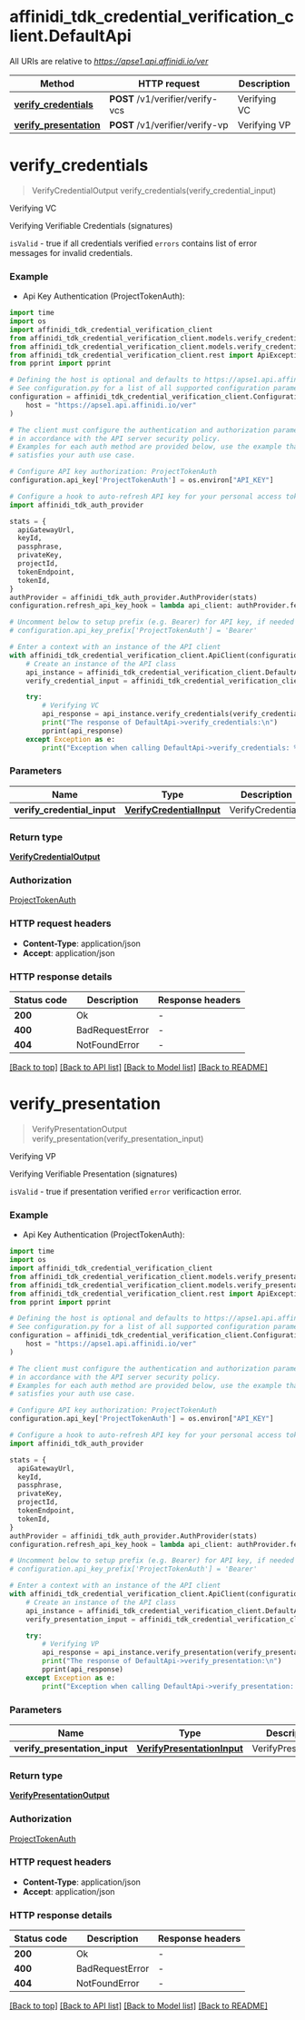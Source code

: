 # affinidi_tdk_credential_verification_client.DefaultApi

All URIs are relative to *https://apse1.api.affinidi.io/ver*

| Method                                                       | HTTP request                     | Description  |
| ------------------------------------------------------------ | -------------------------------- | ------------ |
| [**verify_credentials**](DefaultApi.md#verify_credentials)   | **POST** /v1/verifier/verify-vcs | Verifying VC |
| [**verify_presentation**](DefaultApi.md#verify_presentation) | **POST** /v1/verifier/verify-vp  | Verifying VP |

# **verify_credentials**

> VerifyCredentialOutput verify_credentials(verify_credential_input)

Verifying VC

Verifying Verifiable Credentials (signatures)

`isValid` - true if all credentials verified
`errors` contains list of error messages for invalid credentials.

### Example

- Api Key Authentication (ProjectTokenAuth):

```python
import time
import os
import affinidi_tdk_credential_verification_client
from affinidi_tdk_credential_verification_client.models.verify_credential_input import VerifyCredentialInput
from affinidi_tdk_credential_verification_client.models.verify_credential_output import VerifyCredentialOutput
from affinidi_tdk_credential_verification_client.rest import ApiException
from pprint import pprint

# Defining the host is optional and defaults to https://apse1.api.affinidi.io/ver
# See configuration.py for a list of all supported configuration parameters.
configuration = affinidi_tdk_credential_verification_client.Configuration(
    host = "https://apse1.api.affinidi.io/ver"
)

# The client must configure the authentication and authorization parameters
# in accordance with the API server security policy.
# Examples for each auth method are provided below, use the example that
# satisfies your auth use case.

# Configure API key authorization: ProjectTokenAuth
configuration.api_key['ProjectTokenAuth'] = os.environ["API_KEY"]

# Configure a hook to auto-refresh API key for your personal access token (PAT), if expired
import affinidi_tdk_auth_provider

stats = {
  apiGatewayUrl,
  keyId,
  passphrase,
  privateKey,
  projectId,
  tokenEndpoint,
  tokenId,
}
authProvider = affinidi_tdk_auth_provider.AuthProvider(stats)
configuration.refresh_api_key_hook = lambda api_client: authProvider.fetch_project_scoped_token()

# Uncomment below to setup prefix (e.g. Bearer) for API key, if needed
# configuration.api_key_prefix['ProjectTokenAuth'] = 'Bearer'

# Enter a context with an instance of the API client
with affinidi_tdk_credential_verification_client.ApiClient(configuration) as api_client:
    # Create an instance of the API class
    api_instance = affinidi_tdk_credential_verification_client.DefaultApi(api_client)
    verify_credential_input = affinidi_tdk_credential_verification_client.VerifyCredentialInput() # VerifyCredentialInput | VerifyCredentials

    try:
        # Verifying VC
        api_response = api_instance.verify_credentials(verify_credential_input)
        print("The response of DefaultApi->verify_credentials:\n")
        pprint(api_response)
    except Exception as e:
        print("Exception when calling DefaultApi->verify_credentials: %s\n" % e)
```

### Parameters

| Name                        | Type                                                  | Description       | Notes |
| --------------------------- | ----------------------------------------------------- | ----------------- | ----- |
| **verify_credential_input** | [**VerifyCredentialInput**](VerifyCredentialInput.md) | VerifyCredentials |

### Return type

[**VerifyCredentialOutput**](VerifyCredentialOutput.md)

### Authorization

[ProjectTokenAuth](../README.md#ProjectTokenAuth)

### HTTP request headers

- **Content-Type**: application/json
- **Accept**: application/json

### HTTP response details

| Status code | Description     | Response headers |
| ----------- | --------------- | ---------------- |
| **200**     | Ok              | -                |
| **400**     | BadRequestError | -                |
| **404**     | NotFoundError   | -                |

[[Back to top]](#) [[Back to API list]](../README.md#documentation-for-api-endpoints) [[Back to Model list]](../README.md#documentation-for-models) [[Back to README]](../README.md)

# **verify_presentation**

> VerifyPresentationOutput verify_presentation(verify_presentation_input)

Verifying VP

Verifying Verifiable Presentation (signatures)

`isValid` - true if presentation verified
`error` verificaction error.

### Example

- Api Key Authentication (ProjectTokenAuth):

```python
import time
import os
import affinidi_tdk_credential_verification_client
from affinidi_tdk_credential_verification_client.models.verify_presentation_input import VerifyPresentationInput
from affinidi_tdk_credential_verification_client.models.verify_presentation_output import VerifyPresentationOutput
from affinidi_tdk_credential_verification_client.rest import ApiException
from pprint import pprint

# Defining the host is optional and defaults to https://apse1.api.affinidi.io/ver
# See configuration.py for a list of all supported configuration parameters.
configuration = affinidi_tdk_credential_verification_client.Configuration(
    host = "https://apse1.api.affinidi.io/ver"
)

# The client must configure the authentication and authorization parameters
# in accordance with the API server security policy.
# Examples for each auth method are provided below, use the example that
# satisfies your auth use case.

# Configure API key authorization: ProjectTokenAuth
configuration.api_key['ProjectTokenAuth'] = os.environ["API_KEY"]

# Configure a hook to auto-refresh API key for your personal access token (PAT), if expired
import affinidi_tdk_auth_provider

stats = {
  apiGatewayUrl,
  keyId,
  passphrase,
  privateKey,
  projectId,
  tokenEndpoint,
  tokenId,
}
authProvider = affinidi_tdk_auth_provider.AuthProvider(stats)
configuration.refresh_api_key_hook = lambda api_client: authProvider.fetch_project_scoped_token()

# Uncomment below to setup prefix (e.g. Bearer) for API key, if needed
# configuration.api_key_prefix['ProjectTokenAuth'] = 'Bearer'

# Enter a context with an instance of the API client
with affinidi_tdk_credential_verification_client.ApiClient(configuration) as api_client:
    # Create an instance of the API class
    api_instance = affinidi_tdk_credential_verification_client.DefaultApi(api_client)
    verify_presentation_input = affinidi_tdk_credential_verification_client.VerifyPresentationInput() # VerifyPresentationInput | VerifyPresentation

    try:
        # Verifying VP
        api_response = api_instance.verify_presentation(verify_presentation_input)
        print("The response of DefaultApi->verify_presentation:\n")
        pprint(api_response)
    except Exception as e:
        print("Exception when calling DefaultApi->verify_presentation: %s\n" % e)
```

### Parameters

| Name                          | Type                                                      | Description        | Notes |
| ----------------------------- | --------------------------------------------------------- | ------------------ | ----- |
| **verify_presentation_input** | [**VerifyPresentationInput**](VerifyPresentationInput.md) | VerifyPresentation |

### Return type

[**VerifyPresentationOutput**](VerifyPresentationOutput.md)

### Authorization

[ProjectTokenAuth](../README.md#ProjectTokenAuth)

### HTTP request headers

- **Content-Type**: application/json
- **Accept**: application/json

### HTTP response details

| Status code | Description     | Response headers |
| ----------- | --------------- | ---------------- |
| **200**     | Ok              | -                |
| **400**     | BadRequestError | -                |
| **404**     | NotFoundError   | -                |

[[Back to top]](#) [[Back to API list]](../README.md#documentation-for-api-endpoints) [[Back to Model list]](../README.md#documentation-for-models) [[Back to README]](../README.md)

